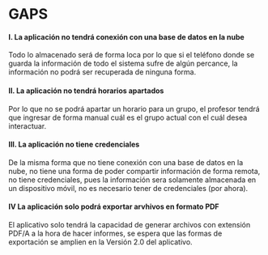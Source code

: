 # GAPS

#### I. **La aplicación no tendrá conexión con una base de datos en la nube**
Todo lo almacenado será de forma loca por lo que si el teléfono donde se guarda la información de todo el sistema sufre de algún percance, la información no podrá ser recuperada de ninguna forma.

#### II. **La aplicación no tendrá horarios apartados**
Por lo que no se podrá apartar un horario para un grupo, el profesor tendrá que ingresar de forma manual cuál es el grupo actual con el cuál desea interactuar.

#### III. **La aplicación no tiene credenciales**
De la misma forma que no tiene conexión con una base de datos en la nube, no tiene una forma de poder compartir información de forma remota, no tiene credenciales, pues la información sera solamente almacenada en un dispositivo móvil, no es necesario tener de credenciales (por ahora).

#### IV **La aplicación solo podrá exportar arvhivos en formato PDF**
El aplicativo solo tendrá la capacidad de generar archivos con extensión PDF/A a la hora de hacer informes, se espera que las formas de exportación se amplien en la Versión 2.0 del aplicativo.
